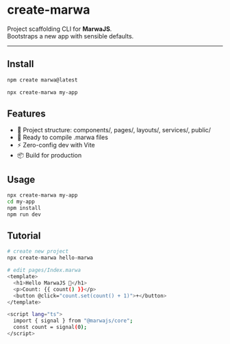# create-marwa

Project scaffolding CLI for **MarwaJS**.  
Bootstraps a new app with sensible defaults.

---

## Install

```sh
npm create marwa@latest
```

```sh
npx create-marwa my-app
```

## Features

- 📂 Project structure: components/, pages/, layouts/, services/, public/
- 🔧 Ready to compile .marwa files
- ⚡ Zero-config dev with Vite
- 📦 Build for production

## Usage

```sh
npx create-marwa my-app
cd my-app
npm install
npm run dev
```

## Tutorial

```sh
# create new project
npx create-marwa hello-marwa

# edit pages/Index.marwa
<template>
  <h1>Hello MarwaJS 🎉</h1>
  <p>Count: {{ count() }}</p>
  <button @click="count.set(count() + 1)">+</button>
</template>

<script lang="ts">
  import { signal } from "@marwajs/core";
  const count = signal(0);
</script>
```
